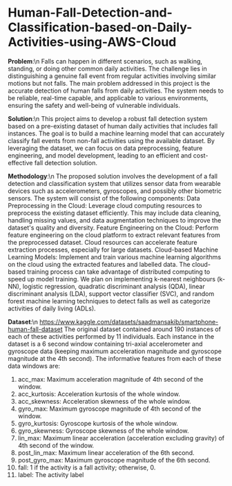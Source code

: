 # Human-Fall-Detection-and-Classification-based-on-Daily-Activities-using-AWS-Cloud
**Problem**:\n
Falls can happen in different scenarios, such as walking, standing, or doing other common
daily activities. The challenge lies in distinguishing a genuine fall event from regular activities
involving similar motions but not falls. The main problem addressed in this project
is the accurate detection of human falls from daily activities. The system needs to be reliable,
real-time capable, and applicable to various environments, ensuring the safety and well-being of
vulnerable individuals.

**Solution**:\n
This project aims to develop a robust fall detection system based on a pre-existing dataset of
human daily activities that includes fall instances. The goal is to build a machine learning model
that can accurately classify fall events from non-fall activities using the available dataset. By
leveraging the dataset, we can focus on data preprocessing, feature engineering, and model
development, leading to an efficient and cost-effective fall detection solution.


**Methodology**:\n
The proposed solution involves the development of a fall detection and classification system that
utilizes sensor data from wearable devices such as accelerometers, gyroscopes, and possibly
other biometric sensors. The system will consist of the following components:
Data Preprocessing in the Cloud: Leverage cloud computing resources to preprocess the existing
dataset efficiently. This may include data cleaning, handling missing values, and data
augmentation techniques to improve the dataset's quality and diversity.
Feature Engineering on the Cloud: Perform feature engineering on the cloud platform to extract
relevant features from the preprocessed dataset. Cloud resources can accelerate feature extraction
processes, especially for large datasets.
Cloud-based Machine Learning Models: Implement and train various machine learning
algorithms on the cloud using the extracted features and labelled data. The cloud-based training
process can take advantage of distributed computing to speed up model training. We plan on
implementing k-nearest neighbours (k-NN), logistic regression, quadratic discriminant analysis
(QDA), linear discriminant analysis (LDA), support vector classifier (SVC), and random forest
machine learning techniques to detect falls as well as categorize activities of daily living (ADLs).


**Dataset**:\n
https://www.kaggle.com/datasets/saadmansakib/smartphone-human-fall-dataset
The original dataset contained around 190 instances of each of these activities performed by 11
individuals. Each instance in the dataset is a 6 second window containing tri-axial accelerometer
and gyroscope data (keeping maximum acceleration magnitude and gyroscope magnitude at the
4th second). The informative features from each of these data windows are:
1. acc_max: Maximum acceleration magnitude of 4th second of the window.
2. acc_kurtosis: Acceleration kurtosis of the whole window.
3. acc_skewness: Acceleration skewness of the whole window.
4. gyro_max: Maximum gyroscope magnitude of 4th second of the window.
5. gyro_kurtosis: Gyroscope kurtosis of the whole window.
6. gyro_skewness: Gyroscope skewness of the whole window.
7. lin_max: Maximum linear acceleration (acceleration excluding gravity) of 4th second of
the window.
8. post_lin_max: Maximum linear acceleration of the 6th second.
9. post_gyro_max: Maximum gyroscope magnitude of the 6th second.
10. fall: 1 if the activity is a fall activity; otherwise, 0.
11. label: The activity label
